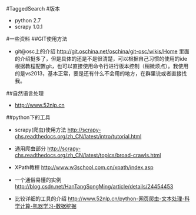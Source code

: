#TaggedSearch
#版本
- python 2.7
- scrapy 1.0.1

#一些资料
##GIT使用方法

- git@osc上的介绍
http://git.oschina.net/oschina/git-osc/wikis/Home
里面的介绍挺多了，但是具体的还是不是很清楚，可以根据自己习惯的使用的ide根据教程配置git，也可以直接使用命令行进行版本控制（稍微烦点）。我使用的是vs2013，基本正常，要是还有什么不会用的地方，在群里说或者直接找我。

##自然语言处理
- http://www.52nlp.cn

##python下的工具
- scrapy(爬虫)使用方法
http://scrapy-chs.readthedocs.org/zh_CN/latest/intro/tutorial.html
- 通用爬虫部分
http://scrapy-chs.readthedocs.org/zh_CN/latest/topics/broad-crawls.html
- XPath教程
http://www.w3school.com.cn/xpath/index.asp
- 一个通俗易懂的实例
http://blog.csdn.net/HanTangSongMing/article/details/24454453

- 比较详细的工具的介绍
http://www.52nlp.cn/python-网页爬虫-文本处理-科学计算-机器学习-数据挖掘